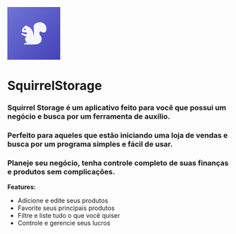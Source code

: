 ![Squirrel Storage Icon](SquirrelStorage/Assets.xcassets/AppIcon.appiconset/SSIcon_120.png)

# SquirrelStorage

### Squirrel Storage é um aplicativo feito para você que possui um negócio e busca por um ferramenta de auxílio.

### Perfeito para aqueles que estão iniciando uma loja de vendas e busca por um programa simples e fácil de usar.

### Planeje seu negócio, tenha controle completo de suas finanças e produtos sem complicações.


**Features:**

- Adicione e edite seus produtos
- Favorite seus principais produtos
- Filtre e liste tudo o que você quiser
- Controle e gerencie seus lucros
